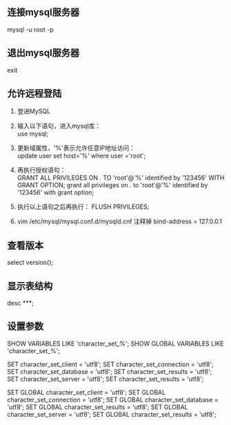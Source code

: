 
## 连接mysql服务器
mysql -u root -p

## 退出mysql服务器
exit

## 允许远程登陆
1. 登进MySQL

2. 输入以下语句，进入mysql库：  
    use mysql;

3. 更新域属性，'%'表示允许任意IP地址访问：  
    update user set host='%' where user ='root';

4. 再执行授权语句：  
    GRANT ALL PRIVILEGES ON *.* TO 'root'@'%' identified by '123456' WITH GRANT OPTION;
    grant all privileges on *.* to 'root'@'%' identified by '123456' with grant option;

5. 执行以上语句之后再执行：
    FLUSH PRIVILEGES;

6. vim /etc/mysql/mysql.conf.d/mysqld.cnf
   注释掉 bind-address          = 127.0.0.1

## 查看版本
select version();

## 显示表结构
desc ***;

## 设置参数

SHOW VARIABLES LIKE 'character_set_%';
SHOW GLOBAL VARIABLES LIKE 'character_set_%';

SET character_set_client = 'utf8';
SET character_set_connection = 'utf8';
SET character_set_database = 'utf8';
SET character_set_results = 'utf8';
SET character_set_server = 'utf8';
SET character_set_results = 'utf8';

SET GLOBAL  character_set_client = 'utf8';
SET GLOBAL  character_set_connection = 'utf8';
SET GLOBAL  character_set_database = 'utf8';
SET GLOBAL  character_set_results = 'utf8';
SET GLOBAL  character_set_server = 'utf8';
SET GLOBAL  character_set_results = 'utf8';